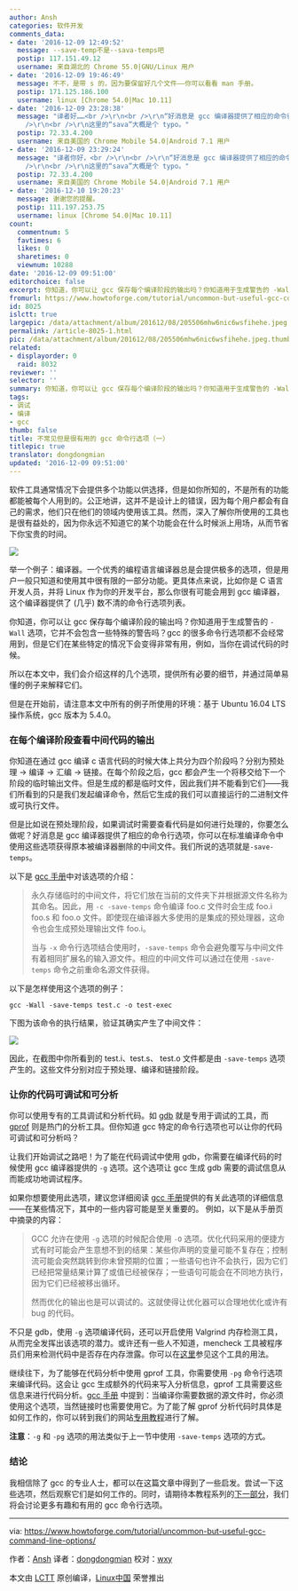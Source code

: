 ```yaml
---
author: Ansh
categories: 软件开发
comments_data:
- date: '2016-12-09 12:49:52'
  message: --save-temp不是--sava-temps吧
  postip: 117.151.49.12
  username: 来自湖北的 Chrome 55.0|GNU/Linux 用户
- date: '2016-12-09 19:46:49'
  message: 不不，是带 s 的，因为要保留好几个文件——你可以看看 man 手册。
  postip: 171.125.186.100
  username: linux [Chrome 54.0|Mac 10.11]
- date: '2016-12-09 23:28:38'
  message: "译者好……<br />\r\n<br />\r\n“好消息是 gcc 编译器提供了相应的命令行选项，你可以在标准编译命令中使用这些选项获得原本被编译器删除的中间文件。我们所说的选项就是-sava-temps。”<br
    />\r\n<br />\r\n这里的“sava”大概是个 typo。"
  postip: 72.33.4.200
  username: 来自美国的 Chrome Mobile 54.0|Android 7.1 用户
- date: '2016-12-09 23:29:24'
  message: "译者你好，<br />\r\n<br />\r\n“好消息是 gcc 编译器提供了相应的命令行选项，你可以在标准编译命令中使用这些选项获得原本被编译器删除的中间文件。我们所说的选项就是-sava-temps。”<br
    />\r\n<br />\r\n这里的“sava”大概是个 typo。"
  postip: 72.33.4.200
  username: 来自美国的 Chrome Mobile 54.0|Android 7.1 用户
- date: '2016-12-10 19:20:23'
  message: 谢谢您的提醒。
  postip: 111.197.253.75
  username: linux [Chrome 54.0|Mac 10.11]
count:
  commentnum: 5
  favtimes: 6
  likes: 0
  sharetimes: 0
  viewnum: 10288
date: '2016-12-09 09:51:00'
editorchoice: false
excerpt: 你知道，你可以让 gcc 保存每个编译阶段的输出吗？你知道用于生成警告的 -Wall 选项，它并不会包含一些特殊的警告吗？gcc 的很多命令行选项都不会经常用到，但是它们在某些特定的情况下会变得非常有用，例如，当你在调试代码的时候。
fromurl: https://www.howtoforge.com/tutorial/uncommon-but-useful-gcc-command-line-options/
id: 8025
islctt: true
largepic: /data/attachment/album/201612/08/205506mhw6nic6wsfihehe.jpeg
permalink: /article-8025-1.html
pic: /data/attachment/album/201612/08/205506mhw6nic6wsfihehe.jpeg.thumb.jpg
related:
- displayorder: 0
  raid: 8032
reviewer: ''
selector: ''
summary: 你知道，你可以让 gcc 保存每个编译阶段的输出吗？你知道用于生成警告的 -Wall 选项，它并不会包含一些特殊的警告吗？gcc 的很多命令行选项都不会经常用到，但是它们在某些特定的情况下会变得非常有用，例如，当你在调试代码的时候。
tags:
- 调试
- 编译
- gcc
thumb: false
title: 不常见但是很有用的 gcc 命令行选项（一）
titlepic: true
translator: dongdongmian
updated: '2016-12-09 09:51:00'
---
```


软件工具通常情况下会提供多个功能以供选择，但是如你所知的，不是所有的功能都能被每个人用到的。公正地讲，这并不是设计上的错误，因为每个用户都会有自己的需求，他们只在他们的领域内使用该工具。然而，深入了解你所使用的工具也是很有益处的，因为你永远不知道它的某个功能会在什么时候派上用场，从而节省下你宝贵的时间。


![](/data/attachment/album/201612/08/205506mhw6nic6wsfihehe.jpeg)


举一个例子：编译器。一个优秀的编程语言编译器总是会提供极多的选项，但是用户一般只知道和使用其中很有限的一部分功能。更具体点来说，比如你是 C 语言开发人员，并将 Linux 作为你的开发平台，那么你很有可能会用到 gcc 编译器，这个编译器提供了 (几乎) 数不清的命令行选项列表。


你知道，你可以让 gcc 保存每个编译阶段的输出吗？你知道用于生成警告的 `-Wall` 选项，它并不会包含一些特殊的警告吗？gcc 的很多命令行选项都不会经常用到，但是它们在某些特定的情况下会变得非常有用，例如，当你在调试代码的时候。


所以在本文中，我们会介绍这样的几个选项，提供所有必要的细节，并通过简单易懂的例子来解释它们。


但是在开始前，请注意本文中所有的例子所使用的环境：基于 Ubuntu 16.04 LTS 操作系统，gcc 版本为 5.4.0。


### 在每个编译阶段查看中间代码的输出


你知道在通过 gcc 编译 c 语言代码的时候大体上共分为四个阶段吗？分别为预处理 -> 编译 -> 汇编 -> 链接。在每个阶段之后，gcc 都会产生一个将移交给下一个阶段的临时输出文件。但是生成的都是临时文件，因此我们并不能看到它们——我们所看到的只是我们发起编译命令，然后它生成的我们可以直接运行的二进制文件或可执行文件。


但是比如说在预处理阶段，如果调试时需要查看代码是如何进行处理的，你要怎么做呢？好消息是 gcc 编译器提供了相应的命令行选项，你可以在标准编译命令中使用这些选项获得原本被编译器删除的中间文件。我们所说的选项就是`-save-temps`。


以下是 [gcc 手册](https://linux.die.net/man/1/gcc)中对该选项的介绍：



> 
> 永久存储临时的中间文件，将它们放在当前的文件夹下并根据源文件名称为其命名。因此，用 `-c -save-temps` 命令编译 foo.c 文件时会生成 foo.i foo.s 和 foo.o 文件。即使现在编译器大多使用的是集成的预处理器，这命令也会生成预处理输出文件 foo.i。
> 
> 
> 当与 `-x` 命令行选项结合使用时，`-save-temps` 命令会避免覆写与中间文件有着相同扩展名的输入源文件。相应的中间文件可以通过在使用 `-save-temps` 命令之前重命名源文件获得。
> 
> 
> 


以下是怎样使用这个选项的例子：



```
gcc -Wall -save-temps test.c -o test-exec

```

下图为该命令的执行结果，验证其确实产生了中间文件：


![](/data/attachment/album/201612/09/102206aqcwh2qcsa8fa9q0.png)


因此，在截图中你所看到的 test.i、test.s、 test.o 文件都是由 `-save-temps` 选项产生的。这些文件分别对应于预处理、编译和链接阶段。


### 让你的代码可调试和可分析


你可以使用专有的工具调试和分析代码。如 [gdb](https://www.gnu.org/software/gdb/) 就是专用于调试的工具，而 [gprof](https://sourceware.org/binutils/docs/gprof/) 则是热门的分析工具。但你知道 gcc 特定的命令行选项也可以让你的代码可调试和可分析吗？


让我们开始调试之路吧！为了能在代码调试中使用 gdb，你需要在编译代码的时候使用 gcc 编译器提供的 `-g` 选项。这个选项让 gcc 生成 gdb 需要的调试信息从而能成功地调试程序。


如果你想要使用此选项，建议您详细阅读 [gcc 手册](https://linux.die.net/man/1/gcc)提供的有关此选项的详细信息——在某些情况下，其中的一些内容可能是至关重要的。 例如，以下是从手册页中摘录的内容：



> 
> GCC 允许在使用 `-g` 选项的时候配合使用 `-O` 选项。优化代码采用的便捷方式有时可能会产生意想不到的结果：某些你声明的变量可能不复存在；控制流可能会突然跳转到你未曾预期的位置；一些语句也许不会执行，因为它们已经把常量结果计算了或值已经被保存；一些语句可能会在不同地方执行，因为它们已经被移出循环。
> 
> 
> 然而优化的输出也是可以调试的。这就使得让优化器可以合理地优化或许有 bug 的代码。
> 
> 
> 


不只是 gdb，使用 `-g` 选项编译代码，还可以开启使用 Valgrind 内存检测工具，从而完全发挥出该选项的潜力。或许还有一些人不知道，mencheck 工具被程序员们用来检测代码中是否存在内存泄露。你可以在[这里](http://valgrind.org/docs/manual/mc-manual.html)参见这个工具的用法。


继续往下，为了能够在代码分析中使用 gprof 工具，你需要使用 `-pg` 命令行选项来编译代码。这会让 gcc 生成额外的代码来写入分析信息，gprof 工具需要这些信息来进行代码分析。[gcc 手册](https://linux.die.net/man/1/gcc) 中提到：当编译你需要数据的源文件时，你必须使用这个选项，当然链接时也需要使用它。为了能了解 gprof 分析代码时具体是如何工作的，你可以转到我们的网站[专用教程](https://www.howtoforge.com/tutorial/how-to-install-and-use-profiling-tool-gprof/)进行了解。


**注意**：`-g` 和 `-pg` 选项的用法类似于上一节中使用 `-save-temps` 选项的方式。


### 结论


我相信除了 gcc 的专业人士，都可以在这篇文章中得到了一些启发。尝试一下这些选项，然后观察它们是如何工作的。同时，请期待本教程系列的[下一部分](https://www.howtoforge.com/tutorial/uncommon-but-useful-gcc-command-line-options-2/)，我们将会讨论更多有趣和有用的 gcc 命令行选项。




---


via: <https://www.howtoforge.com/tutorial/uncommon-but-useful-gcc-command-line-options/>


作者：[Ansh](https://twitter.com/howtoforgecom) 译者：[dongdongmian](https://github.com/dongdongmian) 校对：[wxy](https://github.com/wxy)


本文由 [LCTT](https://github.com/LCTT/TranslateProject) 原创编译，[Linux中国](https://linux.cn/) 荣誉推出